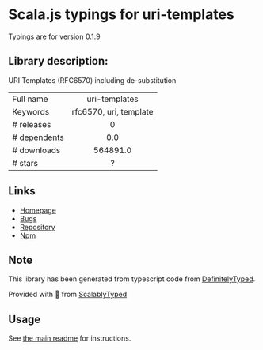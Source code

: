 
# Scala.js typings for uri-templates

Typings are for version 0.1.9

## Library description:
URI Templates (RFC6570) including de-substitution

|                    |                 |
| ------------------ | :-------------: |
| Full name          | uri-templates |
| Keywords           | rfc6570, uri, template |
| # releases         | 0 |
| # dependents       | 0.0 |
| # downloads        | 564891.0 |
| # stars            | ? |

## Links
- [Homepage](https://github.com/geraintluff/uri-templates#readme)
- [Bugs](https://github.com/geraintluff/uri-templates/issues)
- [Repository](https://github.com/geraintluff/uri-templates)
- [Npm](https://www.npmjs.com/package/uri-templates)
    


## Note
This library has been generated from typescript code from [DefinitelyTyped](https://definitelytyped.org).

Provided with :purple_heart: from [ScalablyTyped](https://github.com/oyvindberg/ScalablyTyped)

## Usage
See [the main readme](../../readme.md) for instructions.


